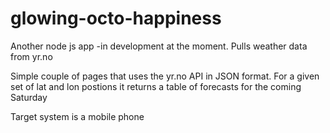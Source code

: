 # glowing-octo-happiness
Another node js app -in development at the moment. Pulls weather data from yr.no

Simple couple of pages that uses the yr.no API in JSON format.
For a given set of lat and lon postions it returns a table of forecasts for the coming Saturday

Target system is a mobile phone
